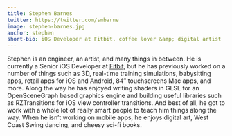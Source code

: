 ```yaml
---
title: Stephen Barnes
twitter: https://twitter.com/smbarne
image: stephen-barnes.jpg
anchor: stephen
short-bio: iOS Developer at Fitbit, coffee lover &amp; digital artist
---
```


<p>Stephen is an engineer, an artist, and many things in between. He is currently a Senior iOS Developer at <a href="https://www.fitbit.com" target="_blank">Fitbit</a>, but he has previously worked on a number of things such as 3D, real-time training simulations, babysitting apps, retail apps for iOS and Android, 84″ touchscreens Mac apps, and more. Along the way he has enjoyed writing shaders in GLSL for an OpenSceneGraph based graphics engine and building useful libraries such as RZTransitions for iOS view controller transitions. And best of all, he got to work with a whole lot of really smart people to teach him things along the way. When he isn’t working on mobile apps, he enjoys digital art, West Coast Swing dancing, and cheesy sci-fi books.</p>
